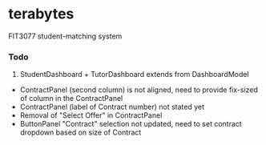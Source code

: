  # terabytes

FIT3077 student-matching system

### Todo

1. StudentDashboard + TutorDashboard extends from DashboardModel
- ContractPanel (second column) is not aligned, need to provide fix-sized of column in the ContractPanel
- ContractPanel (label of Contract number) not stated yet
- Removal of "Select Offer" in ContractPanel
- ButtonPanel "Contract" selection not updated, need to set contract dropdown based on size of Contract
